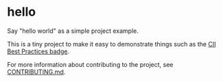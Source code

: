 # hello

Say "hello world" as a simple project example.

This is a tiny project to make it easy to demonstrate things such as the
[CII Best Practices badge](https://bestpractices.coreinfrastructure.org/).

For more information about contributing to the project, see
[CONTRIBUTING.md](CONTRIBUTING.md).
